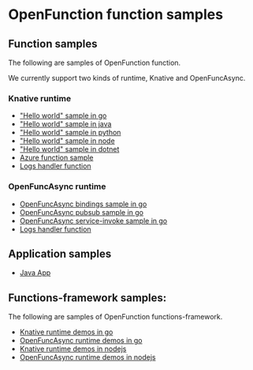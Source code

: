 # OpenFunction function samples

## Function samples

The following are samples of OpenFunction function.

We currently support two kinds of runtime, Knative and OpenFuncAsync.

### Knative runtime

- ["Hello world" sample in go](functions/Knative/hello-world-go)
- ["Hello world" sample in java](functions/Knative/hello-world-java)
- ["Hello world" sample in python](functions/Knative/hello-world-python)
- ["Hello world" sample in node](functions/Knative/hello-world-node)
- ["Hello world" sample in dotnet](functions/Knative/hello-world-dotnet)
- [Azure function sample](functions/Knative/azure-func-go)
- [Logs handler function](functions/Knative/logs-handler-function)

### OpenFuncAsync runtime

- [OpenFuncAsync bindings sample in go](functions/OpenFuncAsync/bindings)
- [OpenFuncAsync pubsub sample in go](functions/OpenFuncAsync/pubsub)
- [OpenFuncAsync service-invoke sample in go](functions/OpenFuncAsync/service-invoke)
- [Logs handler function](functions/OpenFuncAsync/logs-handler-function)

## Application samples

- [Java App](apps/sample-apps-java-maven.yaml)

## Functions-framework samples:

The following are samples of OpenFunction functions-framework.

- [Knative runtime demos in go](functions-framework/golang/Knative)
- [OpenFuncAsync runtime demos in go](functions-framework/golang/OpenFuncAsync)
- [Knative runtime demos in nodejs](functions-framework/nodejs/Knative)
- [OpenFuncAsync runtime demos in nodejs](functions-framework/nodejs/OpenFuncAsync)

